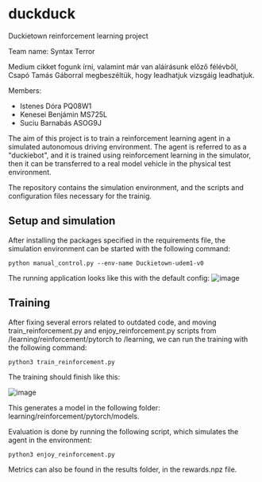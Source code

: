 # duckduck
Duckietown reinforcement learning project

Team name: Syntax Terror

Medium cikket fogunk írni, valamint már van aláírásunk előző félévből, Csapó Tamás Gáborral megbeszéltük, hogy leadhatjuk vizsgáig leadhatjuk.


Members:
- Istenes Dóra PQ08W1
- Kenesei Benjámin MS725L
- Suciu Barnabás ASOG9J

The aim of this project is to train a reinforcement learning agent in a simulated autonomous driving environment. The agent is referred to as a "duckiebot", and it is trained using reinforcement learning in the simulator, then it can be transferred to a real model vehicle in the physical test environment.

The repository contains the simulation environment, and the scripts and configuration files necessary for the trainig.

## Setup and simulation

After installing the packages specified in the requirements file, the simulation environment can be started with the following command:

```python manual_control.py --env-name Duckietown-udem1-v0```

The running application looks like this with the default config:
![image](https://user-images.githubusercontent.com/40472516/198076371-1fcbf3bd-faa4-41a7-9832-6be3accf1709.png)

## Training

After fixing several errors related to outdated code, and moving train_reinforcement.py and enjoy_reinforcement.py scripts from /learning/reinforcement/pytorch to /learning, we can run the training with the following command:

```python3 train_reinforcement.py```

The training should finish like this:

![image](https://user-images.githubusercontent.com/40472516/202923952-35df96a2-e2d0-4e7c-b5b4-fbd95db45a7d.png)

This generates a model in the following folder: learning/reinforcement/pytorch/models.

Evaluation is done by running the following script, which simulates the agent in the environment:

```python3 enjoy_reinforcement.py```

Metrics can also be found in the results folder, in the rewards.npz file.



